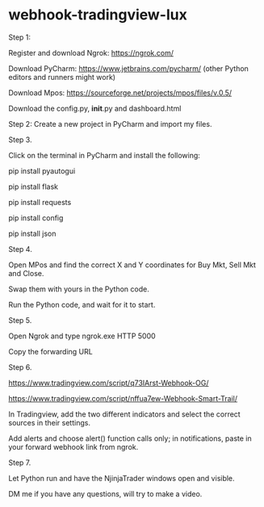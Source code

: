 # webhook-tradingview-lux

Step 1:

Register and download Ngrok: https://ngrok.com/

Download PyCharm: https://www.jetbrains.com/pycharm/ (other Python editors and runners might work)

Download Mpos: https://sourceforge.net/projects/mpos/files/v.0.5/

Download the config.py, __init__.py and dashboard.html


Step 2:
Create a new project in PyCharm and import my files.


Step 3.

Click on the terminal in PyCharm and install the following:

pip install pyautogui

pip install flask

pip install requests

pip install config

pip install json



Step 4.

Open MPos and find the correct X and Y coordinates for Buy Mkt, Sell Mkt and Close. 

Swap them with yours in the Python code.

Run the Python code, and wait for it to start. 


Step 5. 

Open Ngrok and type ngrok.exe HTTP 5000

Copy the forwarding URL


Step 6. 

https://www.tradingview.com/script/q73IArst-Webhook-OG/

https://www.tradingview.com/script/nffua7ew-Webhook-Smart-Trail/

In Tradingview, add the two different indicators and select the correct sources in their settings.

Add alerts and choose alert() function calls only; in notifications, paste in your forward webhook link from ngrok.


Step 7.

Let Python run and have the NjinjaTrader windows open and visible.

DM me if you have any questions, will try to make a video. 
